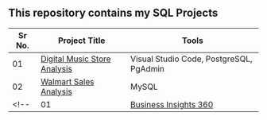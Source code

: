 ## This repository contains my SQL Projects

|Sr No.| Project Title | Tools |
|------|---------------|------------|
|01|[Digital Music Store Analysis](https://github.com/jatin8570/SQL_Projects/tree/main/Digital_Music_Store_Analysis)|Visual Studio Code, PostgreSQL, PgAdmin|
|02|[Walmart Sales Analysis](https://github.com/jatin8570/SQL_Projects/tree/main/Walmart_Sales_Analysis)|MySQL|
<!--|01|[Business Insights 360](https://github.com/abhijeetk597/bi-dashboards/tree/main/Business-Insights-360)|Power BI|-->

